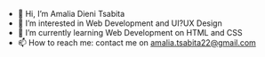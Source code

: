 - 👋 Hi, I’m Amalia Dieni Tsabita
- 👀 I’m interested in Web Development and UI?UX Design
- 🌱 I’m currently learning Web Development on HTML and CSS
- 📫 How to reach me: contact me on amalia.tsabita22@gmail.com

<!---
adts02/adts02 is a ✨ special ✨ repository because its `README.md` (this file) appears on your GitHub profile.
You can click the Preview link to take a look at your changes.
--->
